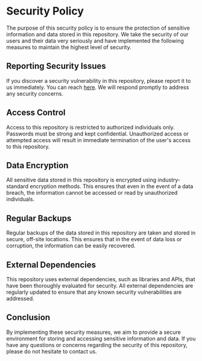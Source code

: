 # Security Policy

The purpose of this security policy is to ensure the protection of sensitive information and data stored in this repository. We take the security of our users and their data very seriously and have implemented the following measures to maintain the highest level of security.

## Reporting Security Issues

If you discover a security vulnerability in this repository, please report it to us immediately. You can reach [here](mailto:shelciamongodb@gmail.com). We will respond promptly to address any security concerns.

## Access Control

Access to this repository is restricted to authorized individuals only. Passwords must be strong and kept confidential. Unauthorized access or attempted access will result in immediate termination of the user's access to this repository.


## Data Encryption

All sensitive data stored in this repository is encrypted using industry-standard encryption methods. This ensures that even in the event of a data breach, the information cannot be accessed or read by unauthorized individuals.

## Regular Backups

Regular backups of the data stored in this repository are taken and stored in secure, off-site locations. This ensures that in the event of data loss or corruption, the information can be easily recovered.

## External Dependencies

This repository uses external dependencies, such as libraries and APIs, that have been thoroughly evaluated for security. All external dependencies are regularly updated to ensure that any known security vulnerabilities are addressed.


## Conclusion

By implementing these security measures, we aim to provide a secure environment for storing and accessing sensitive information and data. If you have any questions or concerns regarding the security of this repository, please do not hesitate to contact us.




